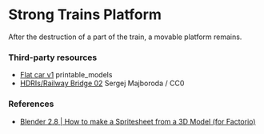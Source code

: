 # Strong Trains Platform

After the destruction of a part of the train, a movable platform remains.

### Third-party resources
 - [Flat car v1](https://free3d.com/3d-model/flat-car-v1--355163.html) printable_models
 - [HDRIs/Railway Bridge 02](https://polyhaven.com/a/railway_bridge_02) Sergej Majboroda / CC0

### References
- [Blender 2.8 | How to make a Spritesheet from a 3D Model (for Factorio)](https://www.youtube.com/watch?v=h36kd6wiWy8&t=615s)